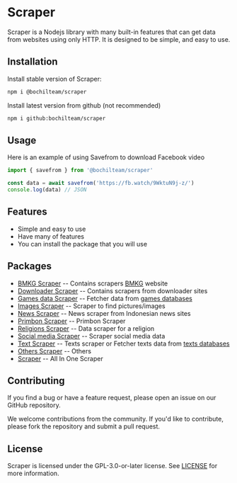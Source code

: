 # Scraper 
Scraper is a Nodejs library with many built-in features that can get data from websites using only HTTP. It is designed to be simple, and easy to use.

## Installation
Install stable version of Scraper:
```sh
npm i @bochilteam/scraper
```

Install latest version from github (not recommended)
```sh
npm i github:bochilteam/scraper
```

## Usage 
Here is an example of using Savefrom to download Facebook video
```ts
import { savefrom } from '@bochilteam/scraper'

const data = await savefrom('https://fb.watch/9WktuN9j-z/')
console.log(data) // JSON
```

## Features
- Simple and easy to use
- Have many of features
- You can install the package that you will use


## Packages
- [BMKG Scraper](./packages/scraper-bmkg/README.md) -- Contains scrapers [BMKG](https://www.bmkg.go.id/) website
- [Downloader Scraper](./packages/scraper-downloader/README.md) -- Contains scrapers from downloader sites
- [Games data Scraper](./packages/scraper-games/README.md) -- Fetcher data from [games databases](https://github.com/BochilTeam/database/tree/master/games)
- [Images Scraper](./packages/scraper-images/README.md) -- Scraper to find pictures/images 
- [News Scraper](./packages/scraper-news/README.md) -- News scraper from Indonesian news sites
- [Primbon Scraper](./packages/scraper-primbon/README.md) -- Primbon Scraper
- [Religions Scraper](./packages/scraper-religions/README.md) -- Data scraper for a religion
- [Social media Scraper](./packages/scraper-sosmed/README.md) -- Scraper social media data
- [Text Scraper](./packages/scraper-texts/README.md) -- Texts scraper or Fetcher texts data from [texts databases](https://github.com/BochilTeam/database/tree/master/kata-kata)
- [Others Scraper](./packages/scraper-news/README.md) -- Others
- [Scraper](#scraper) -- All In One Scraper

## Contributing
If you find a bug or have a feature request, please open an issue on our GitHub repository.

We welcome contributions from the community. If you'd like to contribute, please fork the repository and submit a pull request.

## License
Scraper is licensed under the GPL-3.0-or-later license. See [LICENSE](LICENSE) for more information.